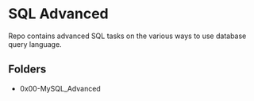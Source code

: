 # SQL Advanced
Repo contains advanced SQL tasks on the various ways to use database query language.

## Folders
+ 0x00-MySQL\_Advanced

